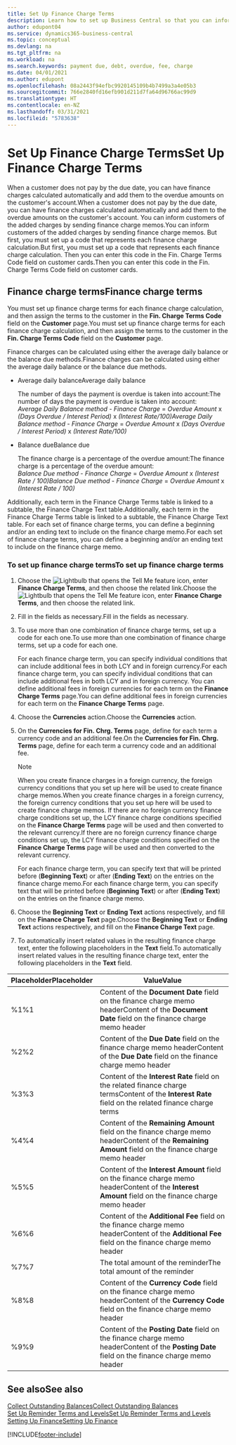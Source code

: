 ```yaml
---
title: Set Up Finance Charge Terms
description: Learn how to set up Business Central so that you can inform customers of added charges by sending finance charge memos.
author: edupont04
ms.service: dynamics365-business-central
ms.topic: conceptual
ms.devlang: na
ms.tgt_pltfrm: na
ms.workload: na
ms.search.keywords: payment due, debt, overdue, fee, charge
ms.date: 04/01/2021
ms.author: edupont
ms.openlocfilehash: 08a2443f94efbc9920145109b4b7499a3a4e05b3
ms.sourcegitcommit: 766e2840fd16efb901d211d7fa64d96766ac99d9
ms.translationtype: HT
ms.contentlocale: en-NZ
ms.lasthandoff: 03/31/2021
ms.locfileid: "5783638"
---
```

# <a name="set-up-finance-charge-terms"></a><span data-ttu-id="6cb0c-103">Set Up Finance Charge Terms</span><span class="sxs-lookup"><span data-stu-id="6cb0c-103">Set Up Finance Charge Terms</span></span>

<span data-ttu-id="6cb0c-104">When a customer does not pay by the due date, you can have finance charges calculated automatically and add them to the overdue amounts on the customer's account.</span><span class="sxs-lookup"><span data-stu-id="6cb0c-104">When a customer does not pay by the due date, you can have finance charges calculated automatically and add them to the overdue amounts on the customer's account.</span></span> <span data-ttu-id="6cb0c-105">You can inform customers of the added charges by sending finance charge memos.</span><span class="sxs-lookup"><span data-stu-id="6cb0c-105">You can inform customers of the added charges by sending finance charge memos.</span></span> <span data-ttu-id="6cb0c-106">But first, you must set up a code that represents each finance charge calculation.</span><span class="sxs-lookup"><span data-stu-id="6cb0c-106">But first, you must set up a code that represents each finance charge calculation.</span></span> <span data-ttu-id="6cb0c-107">Then you can enter this code in the Fin. Charge Terms Code field on customer cards.</span><span class="sxs-lookup"><span data-stu-id="6cb0c-107">Then you can enter this code in the Fin. Charge Terms Code field on customer cards.</span></span>  

## <a name="finance-charge-terms"></a><span data-ttu-id="6cb0c-108">Finance charge terms</span><span class="sxs-lookup"><span data-stu-id="6cb0c-108">Finance charge terms</span></span>

<span data-ttu-id="6cb0c-109">You must set up finance charge terms for each finance charge calculation, and then assign the terms to the customer in the **Fin. Charge Terms Code** field on the **Customer** page.</span><span class="sxs-lookup"><span data-stu-id="6cb0c-109">You must set up finance charge terms for each finance charge calculation, and then assign the terms to the customer in the **Fin. Charge Terms Code** field on the **Customer** page.</span></span>

<span data-ttu-id="6cb0c-110">Finance charges can be calculated using either the average daily balance or the balance due methods.</span><span class="sxs-lookup"><span data-stu-id="6cb0c-110">Finance charges can be calculated using either the average daily balance or the balance due methods.</span></span>

* <span data-ttu-id="6cb0c-111">Average daily balance</span><span class="sxs-lookup"><span data-stu-id="6cb0c-111">Average daily balance</span></span>  
  
  <span data-ttu-id="6cb0c-112">The number of days the payment is overdue is taken into account:</span><span class="sxs-lookup"><span data-stu-id="6cb0c-112">The number of days the payment is overdue is taken into account:</span></span>  
  <span data-ttu-id="6cb0c-113">*Average Daily Balance method* - *Finance Charge* = *Overdue Amount* x *(Days Overdue / Interest Period)* x *(Interest Rate/100)*</span><span class="sxs-lookup"><span data-stu-id="6cb0c-113">*Average Daily Balance method* - *Finance Charge* = *Overdue Amount* x *(Days Overdue / Interest Period)* x *(Interest Rate/100)*</span></span>

* <span data-ttu-id="6cb0c-114">Balance due</span><span class="sxs-lookup"><span data-stu-id="6cb0c-114">Balance due</span></span>  
  
  <span data-ttu-id="6cb0c-115">The finance charge is a percentage of the overdue amount:</span><span class="sxs-lookup"><span data-stu-id="6cb0c-115">The finance charge is a percentage of the overdue amount:</span></span>  
  <span data-ttu-id="6cb0c-116">*Balance Due method* - *Finance Charge* = *Overdue Amount* x *(Interest Rate / 100)*</span><span class="sxs-lookup"><span data-stu-id="6cb0c-116">*Balance Due method* - *Finance Charge* = *Overdue Amount* x *(Interest Rate / 100)*</span></span>

<span data-ttu-id="6cb0c-117">Additionally, each term in the Finance Charge Terms table is linked to a subtable, the Finance Charge Text table.</span><span class="sxs-lookup"><span data-stu-id="6cb0c-117">Additionally, each term in the Finance Charge Terms table is linked to a subtable, the Finance Charge Text table.</span></span> <span data-ttu-id="6cb0c-118">For each set of finance charge terms, you can define a beginning and/or an ending text to include on the finance charge memo.</span><span class="sxs-lookup"><span data-stu-id="6cb0c-118">For each set of finance charge terms, you can define a beginning and/or an ending text to include on the finance charge memo.</span></span>

### <a name="to-set-up-finance-charge-terms"></a><span data-ttu-id="6cb0c-119">To set up finance charge terms</span><span class="sxs-lookup"><span data-stu-id="6cb0c-119">To set up finance charge terms</span></span>

1. <span data-ttu-id="6cb0c-120">Choose the ![Lightbulb that opens the Tell Me feature](media/ui-search/search_small.png "Tell me what you want to do") icon, enter **Finance Charge Terms**, and then choose the related link.</span><span class="sxs-lookup"><span data-stu-id="6cb0c-120">Choose the ![Lightbulb that opens the Tell Me feature](media/ui-search/search_small.png "Tell me what you want to do") icon, enter **Finance Charge Terms**, and then choose the related link.</span></span>  
2. <span data-ttu-id="6cb0c-121">Fill in the fields as necessary.</span><span class="sxs-lookup"><span data-stu-id="6cb0c-121">Fill in the fields as necessary.</span></span>
3. <span data-ttu-id="6cb0c-122">To use more than one combination of finance charge terms, set up a code for each one.</span><span class="sxs-lookup"><span data-stu-id="6cb0c-122">To use more than one combination of finance charge terms, set up a code for each one.</span></span>

    <span data-ttu-id="6cb0c-123">For each finance charge term, you can specify individual conditions that can include additional fees in both LCY and in foreign currency.</span><span class="sxs-lookup"><span data-stu-id="6cb0c-123">For each finance charge term, you can specify individual conditions that can include additional fees in both LCY and in foreign currency.</span></span> <span data-ttu-id="6cb0c-124">You can define additional fees in foreign currencies for each term on the **Finance Charge Terms** page.</span><span class="sxs-lookup"><span data-stu-id="6cb0c-124">You can define additional fees in foreign currencies for each term on the **Finance Charge Terms** page.</span></span>
4. <span data-ttu-id="6cb0c-125">Choose the **Currencies** action.</span><span class="sxs-lookup"><span data-stu-id="6cb0c-125">Choose the **Currencies** action.</span></span>
5. <span data-ttu-id="6cb0c-126">On the **Currencies for Fin. Chrg. Terms** page, define for each term a currency code and an additional fee.</span><span class="sxs-lookup"><span data-stu-id="6cb0c-126">On the **Currencies for Fin. Chrg. Terms** page, define for each term a currency code and an additional fee.</span></span>

    > [!NOTE]  
    > <span data-ttu-id="6cb0c-127">When you create finance charges in a foreign currency, the foreign currency conditions that you set up here will be used to create finance charge memos.</span><span class="sxs-lookup"><span data-stu-id="6cb0c-127">When you create finance charges in a foreign currency, the foreign currency conditions that you set up here will be used to create finance charge memos.</span></span> <span data-ttu-id="6cb0c-128">If there are no foreign currency finance charge conditions set up, the LCY finance charge conditions specified on the **Finance Charge Terms** page will be used and then converted to the relevant currency.</span><span class="sxs-lookup"><span data-stu-id="6cb0c-128">If there are no foreign currency finance charge conditions set up, the LCY finance charge conditions specified on the **Finance Charge Terms** page will be used and then converted to the relevant currency.</span></span>

    <span data-ttu-id="6cb0c-129">For each finance charge term, you can specify text that will be printed before (**Beginning Text**) or after (**Ending Text**) on the entries on the finance charge memo.</span><span class="sxs-lookup"><span data-stu-id="6cb0c-129">For each finance charge term, you can specify text that will be printed before (**Beginning Text**) or after (**Ending Text**) on the entries on the finance charge memo.</span></span>  
6. <span data-ttu-id="6cb0c-130">Choose the **Beginning Text** or **Ending Text** actions respectively, and fill on the **Finance Charge Text** page.</span><span class="sxs-lookup"><span data-stu-id="6cb0c-130">Choose the **Beginning Text** or **Ending Text** actions respectively, and fill on the **Finance Charge Text** page.</span></span>
7. <span data-ttu-id="6cb0c-131">To automatically insert related values in the resulting finance charge text, enter the following placeholders in the **Text** field.</span><span class="sxs-lookup"><span data-stu-id="6cb0c-131">To automatically insert related values in the resulting finance charge text, enter the following placeholders in the **Text** field.</span></span>

|<span data-ttu-id="6cb0c-132">Placeholder</span><span class="sxs-lookup"><span data-stu-id="6cb0c-132">Placeholder</span></span>|<span data-ttu-id="6cb0c-133">Value</span><span class="sxs-lookup"><span data-stu-id="6cb0c-133">Value</span></span>|  
|-----------------|-----------|  
|<span data-ttu-id="6cb0c-134">%1</span><span class="sxs-lookup"><span data-stu-id="6cb0c-134">%1</span></span>|<span data-ttu-id="6cb0c-135">Content of the **Document Date** field on the finance charge memo header</span><span class="sxs-lookup"><span data-stu-id="6cb0c-135">Content of the **Document Date** field on the finance charge memo header</span></span>|  
|<span data-ttu-id="6cb0c-136">%2</span><span class="sxs-lookup"><span data-stu-id="6cb0c-136">%2</span></span>|<span data-ttu-id="6cb0c-137">Content of the **Due Date** field on the finance charge memo header</span><span class="sxs-lookup"><span data-stu-id="6cb0c-137">Content of the **Due Date** field on the finance charge memo header</span></span>|  
|<span data-ttu-id="6cb0c-138">%3</span><span class="sxs-lookup"><span data-stu-id="6cb0c-138">%3</span></span>|<span data-ttu-id="6cb0c-139">Content of the **Interest Rate** field on the related finance charge terms</span><span class="sxs-lookup"><span data-stu-id="6cb0c-139">Content of the **Interest Rate** field on the related finance charge terms</span></span>|  
|<span data-ttu-id="6cb0c-140">%4</span><span class="sxs-lookup"><span data-stu-id="6cb0c-140">%4</span></span>|<span data-ttu-id="6cb0c-141">Content of the **Remaining Amount** field on the finance charge memo header</span><span class="sxs-lookup"><span data-stu-id="6cb0c-141">Content of the **Remaining Amount** field on the finance charge memo header</span></span>|  
|<span data-ttu-id="6cb0c-142">%5</span><span class="sxs-lookup"><span data-stu-id="6cb0c-142">%5</span></span>|<span data-ttu-id="6cb0c-143">Content of the **Interest Amount** field on the finance charge memo header</span><span class="sxs-lookup"><span data-stu-id="6cb0c-143">Content of the **Interest Amount** field on the finance charge memo header</span></span>|  
|<span data-ttu-id="6cb0c-144">%6</span><span class="sxs-lookup"><span data-stu-id="6cb0c-144">%6</span></span>|<span data-ttu-id="6cb0c-145">Content of the **Additional Fee** field on the finance charge memo header</span><span class="sxs-lookup"><span data-stu-id="6cb0c-145">Content of the **Additional Fee** field on the finance charge memo header</span></span>|  
|<span data-ttu-id="6cb0c-146">%7</span><span class="sxs-lookup"><span data-stu-id="6cb0c-146">%7</span></span>|<span data-ttu-id="6cb0c-147">The total amount of the reminder</span><span class="sxs-lookup"><span data-stu-id="6cb0c-147">The total amount of the reminder</span></span>|  
|<span data-ttu-id="6cb0c-148">%8</span><span class="sxs-lookup"><span data-stu-id="6cb0c-148">%8</span></span>|<span data-ttu-id="6cb0c-149">Content of the **Currency Code** field on the finance charge memo header</span><span class="sxs-lookup"><span data-stu-id="6cb0c-149">Content of the **Currency Code** field on the finance charge memo header</span></span>|  
|<span data-ttu-id="6cb0c-150">%9</span><span class="sxs-lookup"><span data-stu-id="6cb0c-150">%9</span></span>|<span data-ttu-id="6cb0c-151">Content of the **Posting Date** field on the finance charge memo header</span><span class="sxs-lookup"><span data-stu-id="6cb0c-151">Content of the **Posting Date** field on the finance charge memo header</span></span>|  

## <a name="see-also"></a><span data-ttu-id="6cb0c-152">See also</span><span class="sxs-lookup"><span data-stu-id="6cb0c-152">See also</span></span>

[<span data-ttu-id="6cb0c-153">Collect Outstanding Balances</span><span class="sxs-lookup"><span data-stu-id="6cb0c-153">Collect Outstanding Balances</span></span>](receivables-collect-outstanding-balances.md)  
[<span data-ttu-id="6cb0c-154">Set Up Reminder Terms and Levels</span><span class="sxs-lookup"><span data-stu-id="6cb0c-154">Set Up Reminder Terms and Levels</span></span>](finance-setup-reminders.md)  
[<span data-ttu-id="6cb0c-155">Setting Up Finance</span><span class="sxs-lookup"><span data-stu-id="6cb0c-155">Setting Up Finance</span></span>](finance-setup-finance.md)  


[!INCLUDE[footer-include](includes/footer-banner.md)]